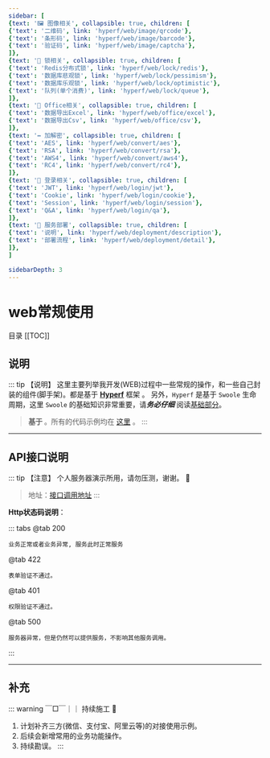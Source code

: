 ```yaml
---
sidebar: [
{text: '🖼 图像相关', collapsible: true, children: [
{'text': '二维码', link: 'hyperf/web/image/qrcode'},
{'text': '条形码', link: 'hyperf/web/image/barcode'},
{'text': '验证码', link: 'hyperf/web/image/captcha'},
]},
{text: '🔐 锁相关', collapsible: true, children: [
{'text': 'Redis分布式锁', link: 'hyperf/web/lock/redis'},
{'text': '数据库悲观锁', link: 'hyperf/web/lock/pessimism'},
{'text': '数据库乐观锁', link: 'hyperf/web/lock/optimistic'},
{'text': '队列(单个消费)', link: 'hyperf/web/lock/queue'},
]},
{text: '🏢 Office相关', collapsible: true, children: [
{'text': '数据导出Excel', link: 'hyperf/web/office/excel'},
{'text': '数据导出Csv', link: 'hyperf/web/office/csv'},
]},
{text: '↔️ 加解密', collapsible: true, children: [
{'text': 'AES', link: 'hyperf/web/convert/aes'},
{'text': 'RSA', link: 'hyperf/web/convert/rsa'},
{'text': 'AWS4', link: 'hyperf/web/convert/aws4'},
{'text': 'RC4', link: 'hyperf/web/convert/rc4'},
]},
{text: '🍪 登录相关', collapsible: true, children: [
{'text': 'JWT', link: 'hyperf/web/login/jwt'},
{'text': 'Cookie', link: 'hyperf/web/login/cookie'},
{'text': 'Session', link: 'hyperf/web/login/session'},
{'text': 'Q&A', link: 'hyperf/web/login/qa'},
]},
{text: '📀 服务部署', collapsible: true, children: [
{'text': '说明', link: 'hyperf/web/deployment/description'},
{'text': '部署流程', link: 'hyperf/web/deployment/detail'},
]},
]

sidebarDepth: 3
---
```


# web常规使用

目录
[[TOC]]

## 说明

::: tip 【说明】
这里主要列举我开发(WEB)过程中一些常规的操作，和一些自己封装的组件(脚手架)。都是基于 **[Hyperf](https://hyperf.wiki/3.0/)** 框架 。
另外，`Hyperf` 是基于 `Swoole` 生命周期，这里 `Swoole` 的基础知识非常重要，请***务必仔细*** 阅读[基础部分](https://wiki.swoole.com/#/learn)。
 

> **基于 <Badge type="tip" text="Hyperf v3.x" vertical="middle" />** 。所有的代码示例均在 [这里](https://github.com/JerryTZF/hyperf-v3/tree/main/app) 。
:::

---

## API接口说明

::: tip 【注意】
个人服务器演示所用，请勿压测，谢谢。 🙏 
> 地址：[接口调用地址](https://api.tzf-foryou.xyz/swagger/Hyperf-Wiki.html)
:::

**Http状态码说明**：

::: tabs
@tab 200
```text:no-line-numbers
业务正常或者业务异常, 服务此时正常服务
```
@tab 422

```text:no-line-numbers
表单验证不通过。
```
@tab 401
```text:no-line-numbers
权限验证不通过。
```
@tab 500
```text:no-line-numbers
服务器异常，但是仍然可以提供服务，不影响其他服务调用。
```
:::

--- 

## 补充

::: warning ￣□￣｜｜
持续施工 :construction:
1. 计划补齐三方(微信、支付宝、阿里云等)的对接使用示例。
2. 后续会新增常用的业务功能操作。
3. 持续勘误。
:::